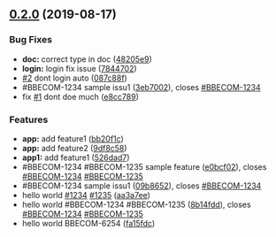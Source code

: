 ## [0.2.0](https://github.com/sysleaf/git-actions-demo/compare/v0.1.2...v0.2.0) (2019-08-17)


### Bug Fixes

* **doc:** correct type in doc ([48205e9](https://github.com/sysleaf/git-actions-demo/commit/48205e9))
* **login:** login fix issue ([7844702](https://github.com/sysleaf/git-actions-demo/commit/7844702))
* [#2](https://jira.com/2) dont login auto ([087c88f](https://github.com/sysleaf/git-actions-demo/commit/087c88f))
* #BBECOM-1234 sample issu1 ([3eb7002](https://github.com/sysleaf/git-actions-demo/commit/3eb7002)), closes [#BBECOM-1234](https://jira.com/BBECOM-1234)
* fix [#1](https://jira.com/1) dont doe much ([e8cc789](https://github.com/sysleaf/git-actions-demo/commit/e8cc789))


### Features

* **app:** add feature1 ([bb20f1c](https://github.com/sysleaf/git-actions-demo/commit/bb20f1c))
* **app:** add feature2 ([9df8c58](https://github.com/sysleaf/git-actions-demo/commit/9df8c58))
* **app1:** add feature1 ([526dad7](https://github.com/sysleaf/git-actions-demo/commit/526dad7))
* #BBECOM-1234 #BBECOM-1235 sample feature ([e0bcf02](https://github.com/sysleaf/git-actions-demo/commit/e0bcf02)), closes [#BBECOM-1234](https://jira.com/BBECOM-1234) [#BBECOM-1235](https://jira.com/BBECOM-1235)
* #BBECOM-1234 sample issu1 ([09b8652](https://github.com/sysleaf/git-actions-demo/commit/09b8652)), closes [#BBECOM-1234](https://jira.com/BBECOM-1234)
* hello world  [#1234](https://jira.com/1234) [#1235](https://jira.com/1235) ([aa3a7ee](https://github.com/sysleaf/git-actions-demo/commit/aa3a7ee))
* hello world  #BBECOM-1234 #BBECOM-1235 ([8b14fdd](https://github.com/sysleaf/git-actions-demo/commit/8b14fdd)), closes [#BBECOM-1234](https://jira.com/BBECOM-1234) [#BBECOM-1235](https://jira.com/BBECOM-1235)
* hello world BBECOM-6254 ([fa15fdc](https://github.com/sysleaf/git-actions-demo/commit/fa15fdc))
